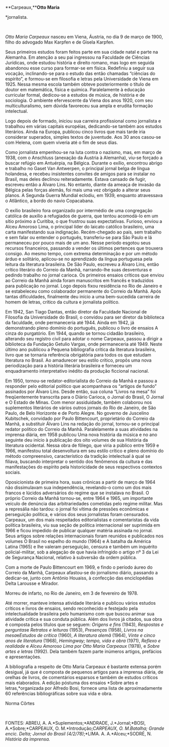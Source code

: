 **Carpeaux,****Otto Maria**

\*jornalista.

 

*Otto Maria Carpeaux* nasceu em Viena, Áustria, no dia 9 de março de
1900, filho do advogado Max Karpfen e de Gisela Karpfen.

Seus primeiros estudos foram feitos parte em sua cidade natal e parte na
Alemanha. Em atenção a seu pai ingressou na Faculdade de Ciências
Jurídicas, onde estudou história e direito romano, mas logo em seguida
abandonou esse curso para formar-se em física. Redefiniu a seguir sua
vocação, inclinando-se para o estudo das então chamadas “ciências do
espírito”, e formou-se em filosofia e letras pela Universidade de Viena
em 1925. Nessa mesma escola também obteve posteriormente o título de
doutor em matemática, física e química. Paralelamente à educação
curricular formal, dedicou-se a estudos de música, de história e de
sociologia. O ambiente efervescente da Viena dos anos 1920, com seu
multiculturalismo, sem dúvida favoreceu sua ampla e erudita formação
intelectual.

Logo depois de formado, iniciou sua carreira profissional como
jornalista e trabalhou em várias capitais européias, dedicando-se também
aos estudos literários. Ainda na Europa, publicou cinco livros que mais
tarde iria considerar superados, simples textos de juventude. Aos 30
anos casou-se com Helena, com quem viveria até o fim de seus dias.

Como jornalista empenhou-se na luta contra o nazismo, mas, em março de
1938, com o Anschluss (anexação da Áustria à Alemanha), viu-se forçado a
buscar refúgio em Antuérpia, na Bélgica. Durante o exílio, encontrou
abrigo e trabalho no Gaset Van Antwerpen, o principal jornal belga de
língua holandesa, e recebeu insistentes convites de amigos para se
instalar no Brasil, mas deles declinou reiteradamente. Estava cansado de
fugir, escreveu então a Álvaro Lins. No entanto, diante da ameaça de
invasão da Bélgica pelas forças alemãs, foi mais uma vez obrigado a
alterar seus planos. A Segunda Guerra Mundial eclodiu, em 1939, enquanto
atravessava o Atlântico, a bordo do navio Copacabana.

O exílio brasileiro fora organizado por intermédio de uma congregação
católica de auxílio a refugiados de guerra, que tentou acomodá-lo em um
sítio próximo a Curitiba, o que frustrou suas expectativas. Furioso,
enviou a Alceu Amoroso Lima, o principal líder do laicato católico
brasileiro, uma carta manifestando sua indignação. Recém-chegado ao
país, sem trabalho e sem falar ou entender o português, transferiu-se
para São Paulo e lá permaneceu por pouco mais de um ano. Nesse período
esgotou seus recursos financeiros, passando a vender os últimos
pertences que trouxera consigo. Ao mesmo tempo, com extrema determinação
e por um método árduo e solitário, aplicou-se no aprendizado da língua
portuguesa pela leitura da literatura brasileira. De São Paulo, escreveu
a Álvaro Lins, então crítico literário do Correio da Manhã, narrando-lhe
suas desventuras e pedindo trabalho no jornal carioca. Os primeiros
ensaios críticos que enviou ao Correio da Manhã ainda foram manuscritos
em francês e traduzidos para publicação no jornal. Logo depois fixou
residência no Rio de Janeiro e se estabeleceu como colaborador
permanente do Correio da Manhã. Após tantas dificuldades, finalmente deu
início a uma bem-sucedida carreira de homem de letras, crítico da
cultura e jornalista político.

Em 1942, San Tiago Dantas, então diretor da Faculdade Nacional de
Filosofia da Universidade do Brasil, o convidou para ser diretor da
biblioteca da faculdade, onde permaneceria até 1944. Ainda em 1942, já
demonstrando pleno domínio do português, publicou o livro de ensaios A
cinza do purgatório. Em 1944, quando se tornou cidadão brasileiro,
alterando seu registro civil para adotar o nome Carpeaux, passou a
dirigir a biblioteca da Fundação Getulio Vargas, onde permaneceria até
1949. Neste último ano publicou a Pequena bibliografia crítica da
literatura brasileira, livro que se tornaria referência obrigatória para
todos os que estudam literatura no Brasil. Ao amadurecer seu estilo
crítico, propôs uma nova periodização para a história literária
brasileira e forneceu um enquadramento interpretativo inédito da
produção ficcional nacional.

Em 1950, tornou-se redator-editorialista do Correio da Manhã e passou a
responder pelo editorial político que acompanhava os “artigos de fundo”
assinados por Álvaro Lins. Desde então, sua coluna “Livros na mesa” foi
freqüentemente transcrita para o Diário Carioca, o Jornal do Brasil, O
Jornal e O Estado de Minas. Com menor assiduidade, também colaborou nos
suplementos literários de vários outros jornais do Rio de Janeiro, de
São Paulo, de Belo Horizonte e de Porto Alegre. No governo de Juscelino
Kubitschek, convidado por Paulo Bittencourt, proprietário do Correio da
Manhã, a substituir Álvaro Lins na redação do jornal, tornou-se o
principal redator político do Correio da Manhã. Paralelamente a suas
atividades na imprensa diária, em 1958 publicou Uma nova história da
música e no ano seguinte deu início à publicação dos oito volumes de sua
História da literatura ocidental. Nessa obra de fôlego, que viria a
público entre 1959 e 1966, manifestou total desenvoltura em seu estilo
crítico e pleno domínio do método compreensivo, característico da
tradição intelectual à qual se filiava, buscando interpretar o sentido
dos fenômenos da cultura e das manifestações do espírito pela
historicidade de seus respectivos contextos sociais.

Oposicionista de primeira hora, suas crônicas a partir de março de 1964
não dissimulavam sua independência, revelando-o como um dos mais francos
e lúcidos adversários do regime que se instalava no Brasil. O próprio
Correio da Manhã tornou-se, entre 1964 e 1965, um importante veículo de
denúncia das arbitrariedades cometidas pelo regime militar. Mas a
represália não tardou: o jornal foi vítima de pressões econômicas e
perseguição política, e vários dos seus jornalistas foram censurados.
Carpeaux, um dos mais respeitados editorialistas e comentaristas da vida
política brasileira, viu sua seção de política internacional ser
suprimida em 1966 e ficou impedido de publicar qualquer matéria assinada
no jornal. Seus artigos sobre relações internacionais foram reunidos e
publicados nos volumes O Brasil no espelho do mundo (1964) e A batalha
da América Latina (1965) e lhe valeram perseguição, censura e também um
inquérito policial-militar, sob a alegação de que havia infringido o
artigo nº 3 da Lei de Segurança Nacional, relativo à subversão da ordem
pública.

Com a morte de Paulo Bittencourt em 1969, e findo o período áureo do
Correio da Manhã, Carpeaux afastou-se do jornalismo diário, passando a
dedicar-se, junto com Antônio Houaiss, à confecção das enciclopédias
Delta Larousse e Mirador.

Morreu de infarto, no Rio de Janeiro, em 3 de fevereiro de 1978.

Até morrer, manteve intensa atividade literária e publicou vários
estudos críticos e livros de ensaios, sendo reconhecido e festejado pela
intelectualidade brasileira pelo humanismo com que buscou animar sua
atividade crítica e sua conduta pública. Além dos livros já citados, sua
obra é composta pelos títulos que se seguem: *Origens e fins* (1943),
*Respostas e perguntas*e *Retratos e leituras* (1953), *Presenças*
(1958), *Livros na mesa*e*Estudos de crítica* (1960), *A literatura
alemã* (1964), *Vinte e cinco anos de literatura* (1968), *Hemingway;
tempo, vida e obra* (1971), *Reflexo e realidade* e *Alceu Amoroso Lima
por Otto Maria Carpeaux* (1978), e *Sobre artes e letras* (1992). Dela
também fazem parte inúmeros artigos, prefácios e apresentações.

A bibliografia a respeito de Otto Maria Carpeaux é bastante extensa
porém desigual, já que é composta de pequenos artigos para a imprensa
diária, de orelhas de livros, de comentários esparsos e também de
estudos críticos mais elaborados. A edição póstuma dos ensaios *Sobre
artes e letras,*organizada por Alfredo Bosi, fornece uma lista de
aproximadamente 60 referências bibliográficas sobre sua vida e obra.

Norma Côrtes

 

FONTES: ABREU, A. A.*Suplementos;*ANDRADE, J.*Jornal;*BOSI,
A.*Sobre;*CARPEAUX, O. M.*Introdução;*CARPEAUX, O. M.*Batalha; Grande
encic. Delta; Jornal do Brasil* (4/2/78)*;*LIMA. A. A.*Alceu;*SODRÉ, N.
*História da imprensa.*

 

 
